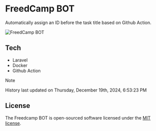 # FreedCamp BOT

Automatically assign an ID before the task title based on Github Action.

![FreedCamp BOT](https://repository-images.githubusercontent.com/737932867/7d34798b-2680-471c-b089-a78a718d3d6a)

## Tech

- Laravel
- Docker
- Github Action

> [!NOTE]  
> History last updated on Thursday, December 19th, 2024, 6:53:23 PM

## License

The Freedcamp BOT is open-sourced software licensed under the [MIT license](https://opensource.org/licenses/MIT).
